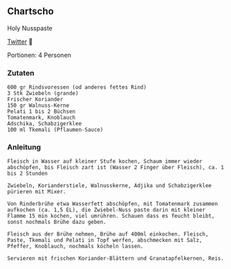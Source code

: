 ## Chartscho

Holy Nusspaste

[Twitter](https://twitter.com/BergerWthur/status/1522882447305756673) :thread:

Portionen: 4 Personen

### Zutaten

    600 gr Rindsvoressen (od anderes fettes Rind)
    3 Stk Zwiebeln (grande)
    Frischer Koriander
    150 gr Walnuss-Kerne
    Pelati 1 bis 2 Büchsen
    Tomatenmark, Knoblauch
    Adschika, Schabzigerklee
    100 ml Tkemali (Pflaumen-Sauce)

### Anleitung

    Fleisch in Wasser auf kleiner Stufe kochen, Schaum immer wieder abschöpfen, bis Fleisch zart ist (Wasser 2 Finger über Fleisch), ca. 1 bis 2 Stunden

    Zwiebeln, Korianderstiele, Walnusskerne, Adjika und Schabzigerklee pürieren mit Mixer.

    Von Rinderbrühe etwa Wasserfett abschöpfen, mit Tomatenmark zusammen aufkochen (ca. 1,5 EL), die Zwiebel-Nuss paste darin mit kleiner Flamme 15 min kochen, viel umrühren. Schauen dass es feucht bleibt, sonst nochmals Brühe dazu geben.

    Fleisch aus der Brühe nehmen, Brühe auf 400ml einkochen. Fleisch, Paste, Tkemali und Pelati in Topf werfen, abschmecken mit Salz, Pfeffer, Knoblauch, nochmals köcheln lassen.

    Servieren mit frischen Koriander-Blättern und Granatapfelkernen, Reis.

